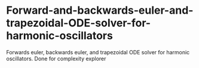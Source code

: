 # Forward-and-backwards-euler-and-trapezoidal-ODE-solver-for-harmonic-oscillators
Forwards euler, backwards euler, and trapezoidal ODE solver for harmonic oscillators. Done for complexity explorer
